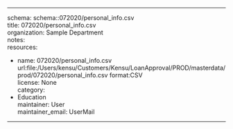 


---  
schema: schema::072020/personal_info.csv  
title: 072020/personal_info.csv  
organization: Sample Department  
notes:   
resources:  
- name: 072020/personal_info.csv 
 url:file:/Users/kensu/Customers/Kensu/LoanApproval/PROD/masterdata/prod/072020/personal_info.csv 
 format:CSV  
license: None  
category:
 - Education  
maintainer: User  
maintainer_email: UserMail  
---